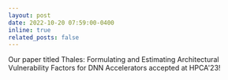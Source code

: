 ```yaml
---
layout: post
date: 2022-10-20 07:59:00-0400
inline: true
related_posts: false
---
```


Our paper titled Thales: Formulating and Estimating Architectural Vulnerability Factors for DNN Accelerators accepted at HPCA'23!